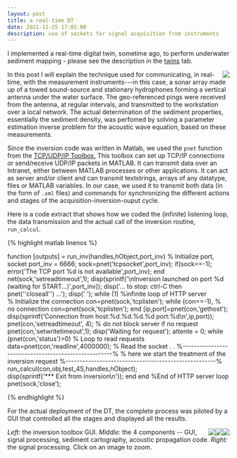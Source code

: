 ```yaml
---
layout: post
title: a real-time DT 
date: 2021-11-25 17:01:00
description: use of sockets for signal acquisition from instruments
---
```

<style>
img {
  float: right;
}
</style>

I implemented a real-time digital twin, sometime ago, to perform underwater sediment mapping - please see the description in the [twins](/DT-tbx-v1/twins/) tab.

<p> 
 <img class="img-fluid rounded z-depth-1" src="{{ site.baseurl }}/assets/img/stereo-acoust1.gif">
In this post I will explain the technique used for communicating, in real-time, with the measurement instruments---in this case, a sonar array made up of a towed sound-source and stationary hydrophones forming a vertical antenna under the water surface. The geo-referenced pings were received from the antenna, at regular intervals, and transmitted to the workstation over a local network. The actual determination of the sediment properties, essentially the sediment density, was perfomed by solving a parameter estimation inverse problem for the acoustic wave equation, based on these measurements.</p>

Since the inversion code was written in Matlab, we used the `pnet`  function from the [TCP/UDP/IP Toolbox.](https://www.mathworks.com/matlabcentral/fileexchange/345-tcp-udp-ip-toolbox-2-0-6) This toolbox  can  set up TCP/IP connections or
send/receive UDP/IP packets in MATLAB. It can transmit data over an Intranet, either between MATLAB processes or other applications. It can act as server and/or client and can transmit textstrings, arrays of any datatype, files or MATLAB variables. In our case, we used it to transmit both data (in the form of `.xml` files) and commands for synchronizing the different actions and stages of the acquisition-inversion-ouput cycle.

Here is a code extract that shows how we coded the (infinite) listening loop, the data transmission and the actual call of the inversion routine, `run_calcul`.

{% highlight matlab linenos %}

function [outputs] = run_inv(handles,hObject,port_inv)
% Initialize port, socket
port_inv = 6666;
sock=pnet('tcpsocket',port_inv);
if(sock==-1); error('The TCP port %d is not available',port_inv); end
net(sock,'setreadtimeout',1);
disp(sprintf('\nInversion launched on port %d (waiting for START...)',port_inv));
disp('... to stop: ctrl-C then pnet(''closeall'') ...'); disp(' ');
while (1) %infinite loop of HTTP server    
    % Initialize the connection
    con=pnet(sock,'tcplisten');
    while (con==-1), % no connection
        con=pnet(sock,'tcplisten');
    end
    [ip,port]=pnet(con,'gethost');
    disp(sprintf('Connection from host:%d.%d.%d.%d port:%d\n',ip,port));
    pnet(con,'setreadtimeout', 4);  % do not block server if no request
    pnet(con,'setwritetimeout',1);
    disp('Waiting for request');
    attente = 0;
    while (pnet(con,'status')>0)            % Loop to read requests
        data=pnet(con,'readline',4000000);  % Read the socket
        .
        .
        %-----------------------------------------------------%
        % here we start the treatment of the inversion request
        %-----------------------------------------------------%
        run_calcul(con,obj,test_4S,handles,hObject);                                
        disp(sprintf('*** Exit from inversion\n'));
    end
 end %End of HTTP server loop 
 pnet(sock,'close');

{% endhighlight %}

For the actual deployment of the DT, the complete process was piloted by a GUI that controlled all the stages and displayed all the results.

<div class="row mt-3">
    <div class="col-sm mt-3 mt-md-0">
        <img class="img-fluid rounded z-depth-1" src="{{ site.baseurl }}/assets/img/stereo-gui.jpg" data-zoomable>
    </div>
    <div class="col-sm mt-3 mt-md-0">
        <img class="img-fluid rounded z-depth-1" src="{{ site.baseurl }}/assets/img/stereo-P1.jpg" data-zoomable>
    </div>
    <div class="col-sm mt-3 mt-md-0">
        <img class="img-fluid rounded z-depth-1" src="{{ site.baseurl }}/assets/img/stereo-P2.jpg" data-zoomable>
    </div>
</div>

<div class="caption">
     <i>Left:</i> the inversion toolbox GUI.  <i>Middle:</i> the 4 components -- GUI, signal processing, sediment cartography, acoustic propagation code. <i>Right:</i> the signal processing. Click on an image to zoom.
</div>
